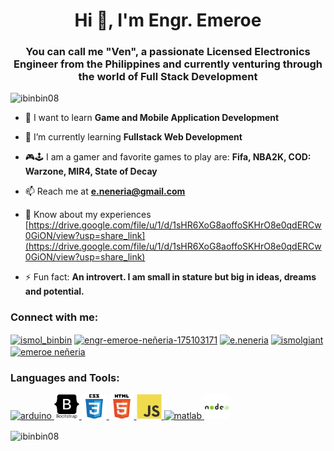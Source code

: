 <h1 align="center">Hi 👋, I'm Engr. Emeroe</h1>
<h3 align="center">You can call me "Ven", a passionate Licensed Electronics Engineer from the Philippines and currently venturing through the world of Full Stack Development</h3>

<p align="left"> <img src="https://komarev.com/ghpvc/?username=ibinbin08&label=Profile%20views&color=0e75b6&style=flat" alt="ibinbin08" /> </p>

- 🔭 I want to learn **Game and Mobile Application Development**

- 🌱 I’m currently learning **Fullstack Web Development**

- 🎮🕹️ I am a gamer and favorite games to play are: **Fifa, NBA2K, COD: Warzone, MIR4, State of Decay**

- 📫 Reach me at **e.neneria@gmail.com**

- 📄 Know about my experiences [https://drive.google.com/file/u/1/d/1sHR6XoG8aoffoSKHrO8e0qdERCw0GiON/view?usp=share_link](https://drive.google.com/file/u/1/d/1sHR6XoG8aoffoSKHrO8e0qdERCw0GiON/view?usp=share_link)

- ⚡ Fun fact: **An introvert. I am small in stature but big in ideas, dreams and potential.**

<h3 align="left">Connect with me:</h3>
<p align="left">
<a href="https://twitter.com/ismol_binbin" target="blank"><img align="center" src="https://raw.githubusercontent.com/rahuldkjain/github-profile-readme-generator/master/src/images/icons/Social/twitter.svg" alt="ismol_binbin" height="30" width="40" /></a>
<a href="https://linkedin.com/in/engr-emeroe-neñeria-175103171" target="blank"><img align="center" src="https://raw.githubusercontent.com/rahuldkjain/github-profile-readme-generator/master/src/images/icons/Social/linked-in-alt.svg" alt="engr-emeroe-neñeria-175103171" height="30" width="40" /></a>
<a href="https://fb.com/e.neneria" target="blank"><img align="center" src="https://raw.githubusercontent.com/rahuldkjain/github-profile-readme-generator/master/src/images/icons/Social/facebook.svg" alt="e.neneria" height="30" width="40" /></a>
<a href="https://instagram.com/ismolgiant" target="blank"><img align="center" src="https://raw.githubusercontent.com/rahuldkjain/github-profile-readme-generator/master/src/images/icons/Social/instagram.svg" alt="ismolgiant" height="30" width="40" /></a>
<a href="https://www.youtube.com/c/emeroe neñeria" target="blank"><img align="center" src="https://raw.githubusercontent.com/rahuldkjain/github-profile-readme-generator/master/src/images/icons/Social/youtube.svg" alt="emeroe neñeria" height="30" width="40" /></a>
</p>

<h3 align="left">Languages and Tools:</h3>
<p align="left"> <a href="https://www.arduino.cc/" target="_blank" rel="noreferrer"> <img src="https://cdn.worldvectorlogo.com/logos/arduino-1.svg" alt="arduino" width="40" height="40"/> </a> <a href="https://getbootstrap.com" target="_blank" rel="noreferrer"> <img src="https://raw.githubusercontent.com/devicons/devicon/master/icons/bootstrap/bootstrap-plain-wordmark.svg" alt="bootstrap" width="40" height="40"/> </a> <a href="https://www.w3schools.com/css/" target="_blank" rel="noreferrer"> <img src="https://raw.githubusercontent.com/devicons/devicon/master/icons/css3/css3-original-wordmark.svg" alt="css3" width="40" height="40"/> </a> <a href="https://www.w3.org/html/" target="_blank" rel="noreferrer"> <img src="https://raw.githubusercontent.com/devicons/devicon/master/icons/html5/html5-original-wordmark.svg" alt="html5" width="40" height="40"/> </a> <a href="https://developer.mozilla.org/en-US/docs/Web/JavaScript" target="_blank" rel="noreferrer"> <img src="https://raw.githubusercontent.com/devicons/devicon/master/icons/javascript/javascript-original.svg" alt="javascript" width="40" height="40"/> </a> <a href="https://www.mathworks.com/" target="_blank" rel="noreferrer"> <img src="https://upload.wikimedia.org/wikipedia/commons/2/21/Matlab_Logo.png" alt="matlab" width="40" height="40"/> </a> <a href="https://nodejs.org" target="_blank" rel="noreferrer"> <img src="https://raw.githubusercontent.com/devicons/devicon/master/icons/nodejs/nodejs-original-wordmark.svg" alt="nodejs" width="40" height="40"/> </a> </p>

<p><img align="center" src="https://github-readme-stats.vercel.app/api/top-langs?username=ibinbin08&show_icons=true&locale=en&layout=compact" alt="ibinbin08" /></p>
